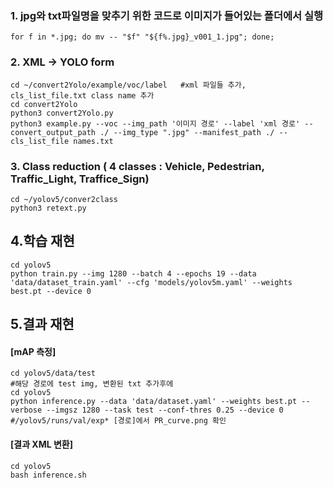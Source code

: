 
### 1. jpg와 txt파일명을 맞추기 위한 코드로 이미지가 들어있는 폴더에서 실행 ###
``` for f in *.jpg; do mv -- "$f" "${f%.jpg}_v001_1.jpg"; done; ```

### 2. XML -> YOLO form ### 
```
cd ~/convert2Yolo/example/voc/label   #xml 파일들 추가, cls_list_file.txt class name 추가 
cd convert2Yolo 
python3 convert2Yolo.py
python3 example.py --voc --img_path '이미지 경로' --label 'xml 경로' --convert_output_path ./ --img_type ".jpg" --manifest_path ./ --cls_list_file names.txt 
```

### 3. Class reduction ( 4 classes : Vehicle, Pedestrian, Traffic_Light, Traffice_Sign) ###
```
cd ~/yolov5/conver2class
python3 retext.py
```

## 4.학습 재현 ##
```
cd yolov5 
python train.py --img 1280 --batch 4 --epochs 19 --data 'data/dataset_train.yaml' --cfg 'models/yolov5m.yaml' --weights best.pt --device 0
```
## 5.결과 재현 ##
#### [mAP 측정] ####
```
cd yolov5/data/test
#해당 경로에 test img, 변환된 txt 추가후에
cd yolov5
python inference.py --data 'data/dataset.yaml' --weights best.pt --verbose --imgsz 1280 --task test --conf-thres 0.25 --device 0
#/yolov5/runs/val/exp* [경로]에서 PR_curve.png 확인
```
#### [결과 XML 변환] ####
```
cd yolov5 
bash inference.sh
```

